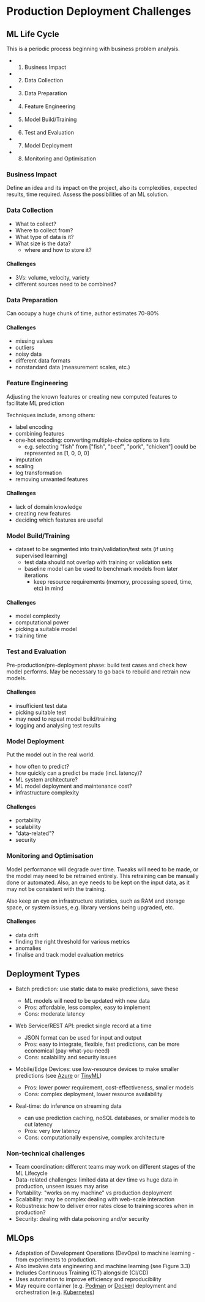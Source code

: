 # Production Deployment Challenges

## ML Life Cycle

This is a periodic process beginning with business problem analysis.

- 1. Business Impact
- 2. Data Collection
- 3. Data Preparation
- 4. Feature Engineering
- 5. Model Build/Training
- 6. Test and Evaluation
- 7. Model Deployment
- 8. Monitoring and Optimisation

### Business Impact

Define an idea and its impact on the project, also its complexities, expected results, time required.
Assess the possibilities of an ML solution.

### Data Collection

- What to collect?
- Where to collect from?
- What type of data is it?
- What size is the data?
  - where and how to store it?

#### Challenges

- 3Vs: volume, velocity, variety
- different sources need to be combined?

### Data Preparation

Can occupy a huge chunk of time, author estimates 70-80%

#### Challenges

- missing values
- outliers
- noisy data
- different data formats
- nonstandard data (measurement scales, etc.)

### Feature Engineering

Adjusting the known features or creating new computed features to facilitate ML prediction

Techniques include, among others:
- label encoding
- combining features
- one-hot encoding: converting multiple-choice options to lists
  - e.g. selecting "fish" from ["fish", "beef", "pork", "chicken"] could be represented as [1, 0, 0, 0]
- imputation
- scaling
- log transformation
- removing unwanted features

#### Challenges

- lack of domain knowledge
- creating new features
- deciding which features are useful

### Model Build/Training

- dataset to be segmented into train/validation/test sets (if using supervised learning)
  - test data should not overlap with training or validation sets
  - baseline model can be used to benchmark models from later iterations
    - keep resource requirements (memory, processing speed, time, etc) in mind

#### Challenges

- model complexity
- computational power
- picking a suitable model
- training time

### Test and Evaluation

Pre-production/pre-deployment phase: build test cases and check how model performs.
May be necessary to go back to rebuild and retrain new models.

#### Challenges

- insufficient test data
- picking suitable test
- may need to repeat model build/training
- logging and analysing test results

### Model Deployment

Put the model out in the real world.

- how often to predict?
- how quickly can a predict be made (incl. latency)?
- ML system architecture?
- ML model deployment and maintenance cost?
- infrastructure complexity

#### Challenges

- portability
- scalability
- "data-related"?
- security

### Monitoring and Optimisation

Model performance will degrade over time. Tweaks will need to be made, or the model may
need to be retrained entirely. This retraining can be manually done or automated. Also,
an eye needs to be kept on the input data, as it may not be consistent with the training.

Also keep an eye on infrastructure statistics, such as RAM and storage space, or system
issues, e.g. library versions being upgraded, etc.

#### Challenges

- data drift
- finding the right threshold for various metrics
- anomalies
- finalise and track model evaluation metrics

## Deployment Types

- Batch prediction: use static data to make predictions, save these
  - ML models will need to be updated with new data
  - Pros: affordable, less complex, easy to implement
  - Cons: moderate latency

- Web Service/REST API: predict single record at a time
  - JSON format can be used for input and output
  - Pros: easy to integrate, flexible, fast predictions, can be more economical (pay-what-you-need)
  - Cons: scalability and security issues

- Mobile/Edge Devices: use low-resource devices to make smaller predictions (see [Azure][aiot] or [TinyML][tiny])
  - Pros: lower power requirement, cost-effectiveness, smaller models
  - Cons: complex deployment, lower resource availability

- Real-time: do inference on streaming data
  - can use prediction caching, noSQL databases, or smaller models to cut latency
  - Pros: very low latency
  - Cons: computationally expensive, complex architecture

[aiot]: https://learn.microsoft.com/en-us/azure/architecture/guide/iot/machine-learning-inference-iot-edge
[tiny]: https://hanlab.mit.edu/projects/tinyml

### Non-technical challenges

- Team coordination: different teams may work on different stages of the ML Lifecycle
- Data-related challenges: limited data at dev time vs huge data in production, unseen issues may arise
- Portability: "works on my machine" vs production deployment
- Scalability: may be complex dealing with web-scale interaction
- Robustness: how to deliver error rates close to training scores when in production?
- Security: dealing with data poisoning and/or security

## MLOps

- Adaptation of Development Operations (DevOps) to machine learning - from experiments to production.
- Also involves data engineering and machine learning (see Figure 3.3)
- Includes Continuous Training (CT) alongside (CI/CD)
- Uses automation to improve efficiency and reproducibility
- May require container (e.g. [Podman][podman] or [Docker][docker]) deployment and orchestration (e.g. [Kubernetes][kube5s])

[podman]: https://podman.io
[docker]: https://www.docker.com
[kube5s]: https://kubernetes.io


